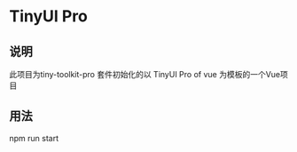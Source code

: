 # TinyUI Pro
## 说明
 
此项目为tiny-toolkit-pro 套件初始化的以 TinyUI Pro of vue 为模板的一个Vue项目
 
## 用法
npm run start
